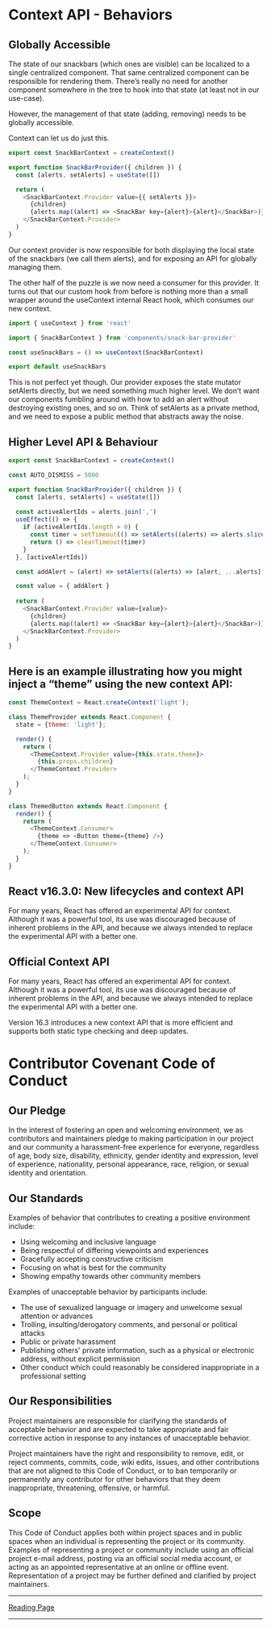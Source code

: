 # **Context API - Behaviors**

## **Globally Accessible**
The state of our snackbars (which ones are visible) can be localized to a single centralized component. That same centralized component can be responsible for rendering them. There’s really no need for another component somewhere in the tree to hook into that state (at least not in our use-case).

However, the management of that state (adding, removing) needs to be globally accessible.

Context can let us do just this.

```js
export const SnackBarContext = createContext()

export function SnackBarProvider({ children }) {
  const [alerts, setAlerts] = useState([])

  return (
    <SnackBarContext.Provider value={{ setAlerts }}>
      {children}
      {alerts.map((alert) => <SnackBar key={alert}>{alert}</SnackBar>)}
    </SnackBarContext.Provider>
  )
}
```
Our context provider is now responsible for both displaying the local state of the snackbars (we call them alerts), and for exposing an API for globally managing them.

The other half of the puzzle is we now need a consumer for this provider. It turns out that our custom hook from before is nothing more than a small wrapper around the useContext internal React hook, which consumes our new context.

```js
import { useContext } from 'react'

import { SnackBarContext } from 'components/snack-bar-provider'

const useSnackBars = () => useContext(SnackBarContext)

export default useSnackBars
```

This is not perfect yet though. Our provider exposes the state mutator setAlerts directly, but we need something much higher level. We don’t want our components fumbling around with how to add an alert without destroying existing ones, and so on. Think of setAlerts as a private method, and we need to expose a public method that abstracts away the noise.

## **Higher Level API & Behaviour**

```js
export const SnackBarContext = createContext()

const AUTO_DISMISS = 5000

export function SnackBarProvider({ children }) {
  const [alerts, setAlerts] = useState([])
  
  const activeAlertIds = alerts.join(',')
  useEffect(() => {
    if (activeAlertIds.length > 0) {
      const timer = setTimeout(() => setAlerts((alerts) => alerts.slice(0, alerts.length - 1)), AUTO_DISMISS)
      return () => clearTimeout(timer)
    }
  }, [activeAlertIds])

  const addAlert = (alert) => setAlerts((alerts) => [alert, ...alerts])

  const value = { addAlert }
    
  return (
    <SnackBarContext.Provider value={value}>
      {children}
      {alerts.map((alert) => <SnackBar key={alert}>{alert}</SnackBar>)}
    </SnackBarContext.Provider>
  )
}
```


## **Here is an example illustrating how you might inject a “theme” using the new context API:**
```js
const ThemeContext = React.createContext('light');

class ThemeProvider extends React.Component {
  state = {theme: 'light'};

  render() {
    return (
      <ThemeContext.Provider value={this.state.theme}>
        {this.props.children}
      </ThemeContext.Provider>
    );
  }
}

class ThemedButton extends React.Component {
  render() {
    return (
      <ThemeContext.Consumer>
        {theme => <Button theme={theme} />}
      </ThemeContext.Consumer>
    );
  }
}
```
## **React v16.3.0: New lifecycles and context API**
For many years, React has offered an experimental API for context. Although it was a powerful tool, its use was discouraged because of inherent problems in the API, and because we always intended to replace the experimental API with a better one.



## **Official Context API**
For many years, React has offered an experimental API for context. Although it was a powerful tool, its use was discouraged because of inherent problems in the API, and because we always intended to replace the experimental API with a better one.

Version 16.3 introduces a new context API that is more efficient and supports both static type checking and deep updates.

# Contributor Covenant Code of Conduct

## Our Pledge

In the interest of fostering an open and welcoming environment, we as
contributors and maintainers pledge to making participation in our project and
our community a harassment-free experience for everyone, regardless of age, body
size, disability, ethnicity, gender identity and expression, level of experience,
nationality, personal appearance, race, religion, or sexual identity and
orientation.

## Our Standards

Examples of behavior that contributes to creating a positive environment
include:

* Using welcoming and inclusive language
* Being respectful of differing viewpoints and experiences
* Gracefully accepting constructive criticism
* Focusing on what is best for the community
* Showing empathy towards other community members

Examples of unacceptable behavior by participants include:

* The use of sexualized language or imagery and unwelcome sexual attention or
advances
* Trolling, insulting/derogatory comments, and personal or political attacks
* Public or private harassment
* Publishing others' private information, such as a physical or electronic
  address, without explicit permission
* Other conduct which could reasonably be considered inappropriate in a
  professional setting

## Our Responsibilities

Project maintainers are responsible for clarifying the standards of acceptable
behavior and are expected to take appropriate and fair corrective action in
response to any instances of unacceptable behavior.

Project maintainers have the right and responsibility to remove, edit, or
reject comments, commits, code, wiki edits, issues, and other contributions
that are not aligned to this Code of Conduct, or to ban temporarily or
permanently any contributor for other behaviors that they deem inappropriate,
threatening, offensive, or harmful.

## Scope

This Code of Conduct applies both within project spaces and in public spaces
when an individual is representing the project or its community. Examples of
representing a project or community include using an official project e-mail
address, posting via an official social media account, or acting as an appointed
representative at an online or offline event. Representation of a project may be
further defined and clarified by project maintainers.


---

[Reading Page](./README.md)

---

